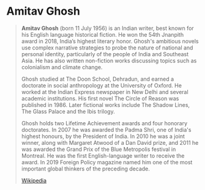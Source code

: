 # Amitav Ghosh

> **Amitav Ghosh** (born 11 July 1956) is an Indian writer, best known for his English language historical fiction. He won the 54th Jnanpith award in 2018, India’s highest literary honor. Ghosh's ambitious novels use complex narrative strategies to probe the nature of national and personal identity, particularly of the people of India and Southeast Asia. He has also written non-fiction works discussing topics such as colonialism and climate change.
>
> Ghosh studied at The Doon School, Dehradun, and earned a doctorate in social anthropology at the University of Oxford. He worked at the Indian Express newspaper in New Delhi and several academic institutions. His first novel The Circle of Reason was published in 1986. Later fictional works include The Shadow Lines, The Glass Palace and the Ibis trilogy.
>
> Ghosh holds two Lifetime Achievement awards and four honorary doctorates. In 2007 he was awarded the Padma Shri, one of India's highest honours, by the President of India. In 2010 he was a joint winner, along with Margaret Atwood of a Dan David prize, and 2011 he was awarded the Grand Prix of the Blue Metropolis festival in Montreal. He was the first English-language writer to receive the award. In 2019 Foreign Policy magazine named him one of the most important global thinkers of the preceding decade.
>
> [Wikipedia](https://en.wikipedia.org/wiki/Amitav%20Ghosh)